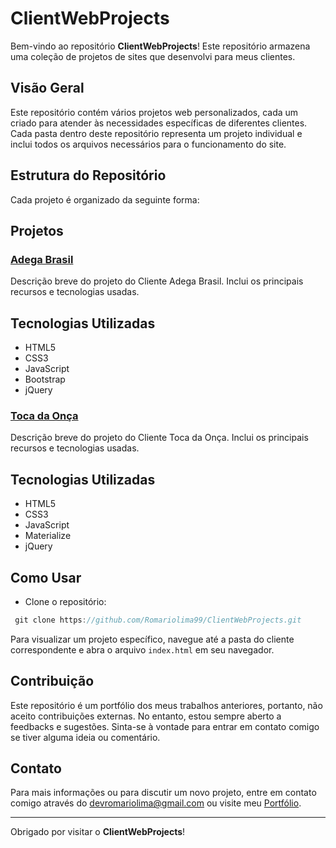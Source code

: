 # ClientWebProjects

Bem-vindo ao repositório **ClientWebProjects**! Este repositório armazena uma coleção de projetos de sites que desenvolvi para meus clientes.

## Visão Geral

Este repositório contém vários projetos web personalizados, cada um criado para atender às necessidades específicas de diferentes clientes. Cada pasta dentro deste repositório representa um projeto individual e inclui todos os arquivos necessários para o funcionamento do site.

## Estrutura do Repositório

Cada projeto é organizado da seguinte forma:



## Projetos

### [Adega Brasil](https://github.com/Romariolima99/ClientWebProjects/tree/main/adega%20brasil)
Descrição breve do projeto do Cliente Adega Brasil. Inclui os principais recursos e tecnologias usadas.

## Tecnologias Utilizadas

- HTML5
- CSS3
- JavaScript
- Bootstrap
- jQuery

### [Toca da Onça](https://github.com/Romariolima99/ClientWebProjects/tree/main/Toca%20da%20on%C3%A7a)
Descrição breve do projeto do Cliente Toca da Onça. Inclui os principais recursos e tecnologias usadas.

## Tecnologias Utilizadas

- HTML5
- CSS3
- JavaScript
- Materialize
- jQuery

## Como Usar

- Clone o repositório:

```js
 git clone https://github.com/Romariolima99/ClientWebProjects.git
```

Para visualizar um projeto específico, navegue até a pasta do cliente correspondente e abra o arquivo `index.html` em seu navegador.

## Contribuição

Este repositório é um portfólio dos meus trabalhos anteriores, portanto, não aceito contribuições externas. No entanto, estou sempre aberto a feedbacks e sugestões. Sinta-se à vontade para entrar em contato comigo se tiver alguma ideia ou comentário.

## Contato

Para mais informações ou para discutir um novo projeto, entre em contato comigo através do devromariolima@gmail.com ou visite meu [Portfólio](https://portfolio-romario-lima.vercel.app/).

---

Obrigado por visitar o **ClientWebProjects**!


